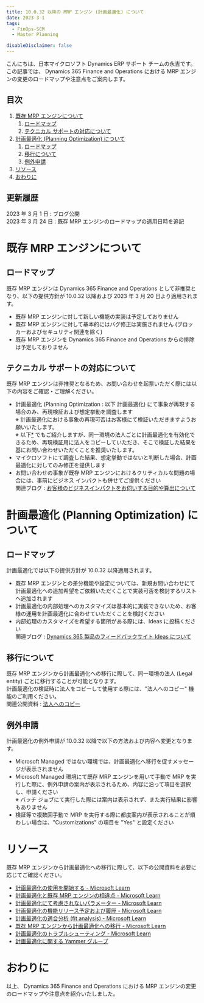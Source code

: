 ```yaml
---
title: 10.0.32 以降の MRP エンジン (計画最適化) について
date: 2023-3-1
tags:
  - FinOps-SCM
  - Master Planning

disableDisclaimer: false
---
```


こんにちは、日本マイクロソフト Dynamics ERP サポート チームの永吉です。  
この記事では、 Dynamics 365 Finance and Operations における MRP エンジンの変更のロードマップや注意点をご案内します。

<!-- more -->
## 目次

1. [既存 MRP エンジンについて](#anchor-mrp)
    1. [ロードマップ](#anchor-mrp-roadmap)  
    1. [テクニカル サポートの対応について](#anchor-mrp-support)
1. [計画最適化 (Planning Optimization) について](#anchor-po)
    1. [ロードマップ](#anchor-po-roadmap)
    1. [移行について](#anchor-po-migration)
    1. [例外申請](#anchor-po-exception)
1. [リソース](#anchor-resource)
1. [おわりに](#anchor-finish)

## 更新履歴
2023 年 3 月 1 日 : ブログ公開  
2023 年 3 月 24 日 : 既存 MRP エンジンのロードマップの適用日時を追記

<a id='anchor-mrp'></a>

# 既存 MRP エンジンについて
<a id='anchor-mrp-roadmap'></a>

## ロードマップ
既存 MRP エンジンは Dynamics 365 Finance and Operations として非推奨となり、以下の提供方針が 10.0.32 以降および 2023 年 3 月 20 日より適用されます。  
- 既存 MRP エンジンに対して新しい機能の実装は予定しておりません
- 既存 MRP エンジンに対して基本的にはバグ修正は実施されません (ブロッカーおよびセキュリティ関連を除く)
- 既存 MRP エンジンを Dynamics 365 Finance and Operations からの排除は予定しておりません

<a id='anchor-mrp-support'></a>

## テクニカル サポートの対応について
既存 MRP エンジンは非推奨となるため、お問い合わせを起票いただく際には以下の内容をご確認・ご理解ください。
- 計画最適化 (Planning Optimization : 以下 計画最適化) にて事象が再現する場合のみ、再現検証および想定挙動を調査します  
  ※ 計画最適化における事象の再現可否はお客様にて検証いただきますようお願いいたします。  
  ※ 以下[*](#anchor-po-migration) でもご紹介しますが、同一環境の法人ごとに計画最適化を有効化できるため、再現検証用に法人をコピーしていただき、そこで検証した結果を基にお問い合わせいただくことを推奨いたします。
- マイクロソフトにて調査した結果、想定挙動ではないと判断した場合、計画最適化に対してのみ修正を提供します
- お問い合わせの事象が既存 MRP エンジンにおけるクリティカルな問題の場合には、事前にビジネス インパクトも併せてご提供ください  
  関連ブログ : [お客様のビジネスインパクトをお伺いする目的や算出について](https://jpdynamicserp.github.io/blog/information/what-is-business-impact/)

<a id='anchor-po'></a>

# 計画最適化 (Planning Optimization) について

<a id='anchor-po-roadmap'></a>

## ロードマップ
計画最適化では以下の提供方針が 10.0.32 以降適用されます。
- 既存 MRP エンジンとの差分機能や設定については、新規お問い合わせにて計画最適化への追加希望をご依頼いただくことで実装可否を検討するリストへ追加されます
- 計画最適化の内部処理へのカスタマイズは基本的に実装できないため、お客様の運用を計画最適化に合わせていただくことを検討ください
- 内部処理のカスタマイズを希望する箇所がある際には、Ideas に投稿ください  
  関連ブログ : [Dynamics 365 製品のフィードバックサイト Ideas について](https://jpdynamicserp.github.io/blog/information/how-to-post-ideas/)

<a id='anchor-po-migration'></a>

## 移行について
既存 MRP エンジンから計画最適化への移行に際して、同一環境の法人 (Legal entity) ごとに移行することが可能となります。  
計画最適化の検証時に法人をコピーして使用する際には、"法人へのコピー" 機能のご利用ください。  
関連公開資料 : [法人へのコピー](https://learn.microsoft.com/ja-jp/dynamics365/fin-ops-core/dev-itpro/data-entities/copy-configuration#copy-into-a-legal-entity)

<a id='anchor-po-exception'></a>

## 例外申請
計画最適化の例外申請が 10.0.32 以降で以下の方法および内容へ変更となります。
- Microsoft Managed ではない環境では、計画最適化へ移行を促すメッセージが表示されません
- Microsoft Managed 環境にて既存 MRP エンジンを用いて手動で MRP を実行した際に、例外申請の案内が表示されるため、内容に沿って項目を選択し、申請ください  
  ※ バッチ ジョブにて実行した際には案内は表示されず、また実行結果に影響もありません
- 検証等で複数回手動で MRP を実行する際に都度案内が表示されることが煩わしい場合は、"Customizations" の項目を "Yes" と設定ください

<a id='anchor-resource'></a>

# リソース
既存 MRP エンジンから計画最適化への移行に際して、以下の公開資料を必要に応じてご確認ください。  
- [計画最適化の使用を開始する - Microsoft Learn](https://learn.microsoft.com/ja-jp/dynamics365/supply-chain/master-planning/planning-optimization/get-started)
- [計画最適化と既存 MRP エンジンの相違点 - Microsoft Learn](https://learn.microsoft.com/ja-jp/dynamics365/supply-chain/master-planning/planning-optimization/planning-optimization-differences-with-built-in)
- [計画最適化にて考慮されないパラメーター - Microsoft Learn](https://learn.microsoft.com/ja-jp/dynamics365/supply-chain/master-planning/planning-optimization/not-used-parameters)
- [計画最適化の機能リリース予定および履歴 - Microsoft Learn](https://learn.microsoft.com/ja-jp/dynamics365/supply-chain/master-planning/planning-optimization/release-process)
- [計画最適化の適合分析 (fit analysis) - Microsoft Learn](https://learn.microsoft.com/ja-jp/dynamics365/supply-chain/master-planning/planning-optimization/planning-optimization-fit-analysis)
- [既存 MRP エンジンから計画最適化への移行 - Microsoft Learn](https://learn.microsoft.com/ja-jp/dynamics365/supply-chain/master-planning/new-master-planning-engine)
- [計画最適化のトラブルシューティング - Microsoft Learn](https://learn.microsoft.com/ja-jp/dynamics365/supply-chain/master-planning/planning-optimization/planning-optimization-trouble-shooting)
- [計画最適化に関する Yammer グループ](https://www.yammer.com/dynamicsaxfeedbackprograms/#/threads/inGroup?type=in_group&feedId=17348655)


<a id='anchor-finish'></a>
---

# おわりに  

以上、 Dynamics 365 Finance and Operations における MRP エンジンの変更のロードマップや注意点を紹介いたしました。
